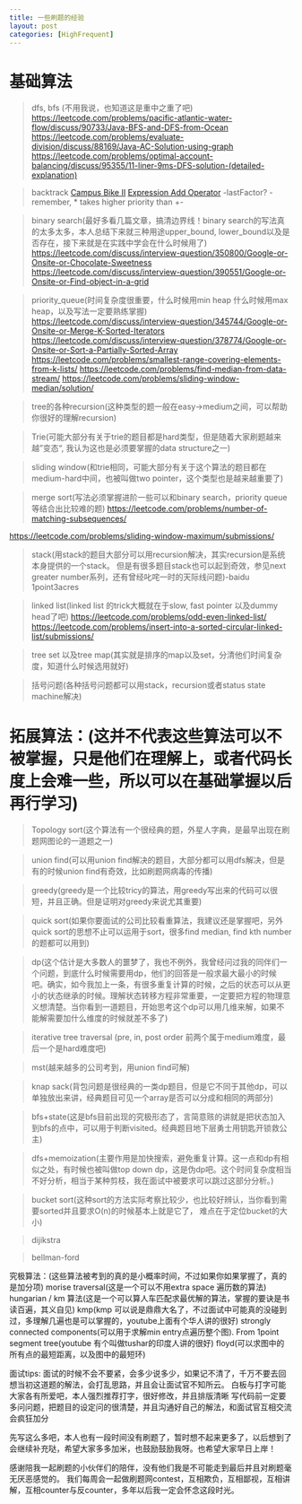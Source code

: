 ```yaml
---
title: 一些刷题的经验
layout: post
categories: [HighFrequent]
---
```


# 基础算法
> dfs, bfs (不用我说，也知道这是重中之重了吧)
https://leetcode.com/problems/pacific-atlantic-water-flow/discuss/90733/Java-BFS-and-DFS-from-Ocean
https://leetcode.com/problems/evaluate-division/discuss/88169/Java-AC-Solution-using-graph
https://leetcode.com/problems/optimal-account-balancing/discuss/95355/11-liner-9ms-DFS-solution-(detailed-explanation)

> backtrack
[Campus Bike II](https://leetcode.com/problems/campus-bikes-ii/)
[Expression Add Operator]()
-lastFactor? 
-remember, * takes higher priority than +-

> binary search(最好多看几篇文章，搞清边界线！binary search的写法真的太多太多，本人总结下来就三种用途upper_bound, lower_bound以及是否存在，接下来就是在实践中学会在什么时候用了)
https://leetcode.com/discuss/interview-question/350800/Google-or-Onsite-or-Chocolate-Sweetness 
https://leetcode.com/discuss/interview-question/390551/Google-or-Onsite-or-Find-object-in-a-grid

> priority_queue(时间复杂度很重要，什么时候用min heap 什么时候用max heap，以及写法一定要熟练掌握)
https://leetcode.com/discuss/interview-question/345744/Google-or-Onsite-or-Merge-K-Sorted-Iterators
https://leetcode.com/discuss/interview-question/378774/Google-or-Onsite-or-Sort-a-Partially-Sorted-Array
https://leetcode.com/problems/smallest-range-covering-elements-from-k-lists/
https://leetcode.com/problems/find-median-from-data-stream/
https://leetcode.com/problems/sliding-window-median/solution/

> tree的各种recursion(这种类型的题一般在easy->medium之间，可以帮助你很好的理解recursion)

> Trie(可能大部分有关于trie的题目都是hard类型，但是随着大家刷题越来越”变态“, 我认为这也是必须要掌握的data structure之一)

> sliding window(和trie相同，可能大部分有关于这个算法的题目都在medium-hard中间，也被叫做two pointer，这个类型也是越来越重要了)

> merge sort(写法必须掌握进阶一些可以和binary search，priority queue等结合出比较难的题)
https://leetcode.com/problems/number-of-matching-subsequences/

https://leetcode.com/problems/sliding-window-maximum/submissions/

> stack(用stack的题目大部分可以用recursion解决，其实recursion是系统本身提供的一个stack。 但是有很多题目stack也可以起到奇效，参见next greater number系列，还有曾经叱咤一时的天际线问题)-baidu 1point3acres

> linked list(linked list 的trick大概就在于slow, fast pointer 以及dummy head了吧)
https://leetcode.com/problems/odd-even-linked-list/
https://leetcode.com/problems/insert-into-a-sorted-circular-linked-list/submissions/

> tree set 以及tree map(其实就是排序的map以及set，分清他们时间复杂度，知道什么时候选用就好)

> 括号问题(各种括号问题都可以用stack，recursion或者status state machine解决)

# 拓展算法：(这并不代表这些算法可以不被掌握，只是他们在理解上，或者代码长度上会难一些，所以可以在基础掌握以后再行学习)
> Topology sort(这个算法有一个很经典的题，外星人字典，是最早出现在刷题网图论的一道题之一)

> union find(可以用union find解决的题目，大部分都可以用dfs解决，但是有的时候union find有奇效，比如刷题网病毒的传播)

> greedy(greedy是一个比较tricy的算法，用greedy写出来的代码可以很短，并且正确。但是证明对greedy来说尤其重要)

> quick sort(如果你要面试的公司比较看重算法，我建议还是掌握吧，另外quick sort的思想不止可以运用于sort，很多find median, find kth number的题都可以用到)

> dp(这个估计是大多数人的噩梦了，我也不例外，我曾经问过我的同伴们一个问题，到底什么时候需要用dp，他们的回答是一般求最大最小的时候吧。确实，如今我加上一条，有很多重复计算的时候，之后的状态可以从更小的状态继承的时候。理解状态转移方程非常重要，一定要把方程的物理意义想清楚。当你看到一道题目，开始思考这个dp可以用几维来解，如果不能解需要加什么维度的时候就差不多了)

> iterative tree traversal (pre, in, post order 前两个属于medium难度，最后一个是hard难度吧)

> mst(越来越多的公司考到，用union find可解)

> knap sack(背包问题是很经典的一类dp题目，但是它不同于其他dp，可以单独放出来讲，经典题目可见一个array是否可以分成和相同的两部分)

> bfs+state(这是bfs目前出现的究极形态了，言简意赅的讲就是把状态加入到bfs的点中，可以用于判断visited。经典题目地下层勇士用钥匙开锁救公主)

> dfs+memoization(主要作用是加快搜索，避免重复计算。这一点和dp有相似之处，有时候也被叫做top down dp，这是伪dp吧。这个时间复杂度相当不好分析，相当于某种剪枝，我在面试中被要求可以跳过这部分分析。)

> bucket sort(这种sort的方法实际考察比较少，也比较好辨认，当你看到需要sorted并且要求O(n)的时候基本上就是它了， 难点在于定位bucket的大小)

> dijikstra

> bellman-ford

究极算法：(这些算法被考到的真的是小概率时间，不过如果你如果掌握了，真的是加分项)
morise traversal(这是一个可以不用extra space 遍历数的算法)
hungarian / km 算法(这是一个可以算人车匹配求最优解的算法，掌握的要诀是书读百遍，其义自见)
kmp(kmp 可以说是鼎鼎大名了，不过面试中可能真的没碰到过，多理解几遍也是可以掌握的，youtube上面有个华人讲的很好)
strongly connected components(可以用于求解min entry点遍历整个图). From 1point
segment tree(youtube 有个叫做tushar的印度人讲的很好)
floyd(可以求图中的所有点的最短距离，以及图中的最短环)

面试tips:
面试的时候不会不要紧，会多少说多少，如果记不清了，千万不要去回想当初这道题的解法，会打乱思路，并且会让面试官不知所云。
白板与打字可能大家各有所爱吧，本人强烈推荐打字，很好修改，并且排版清晰
写代码前一定要多问问题，把题目的设定问的很清楚，并且沟通好自己的解法，和面试官互相交流会疯狂加分

先写这么多吧，本人也有一段时间没有刷题了，暂时想不起来更多了，以后想到了会继续补充哒，希望大家多多加米，也鼓励鼓励我呀。也希望大家早日上岸！

感谢陪我一起刷题的小伙伴们的陪伴，没有他们我是不可能走到最后并且对刷题毫无厌恶感觉的。
我们每周会一起做刷题网contest，互相欺负，互相鄙视，互相讲解，互相counter与反counter，多年以后我一定会怀念这段时光。